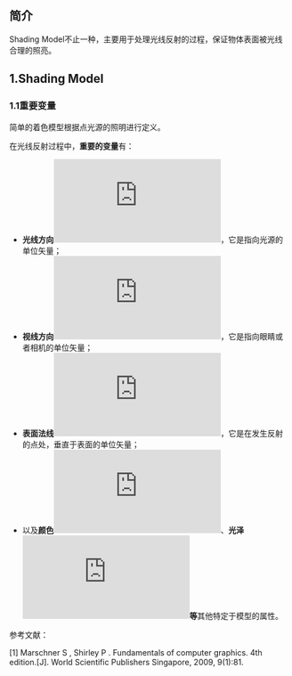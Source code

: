 ## 简介
Shading Model不止一种，主要用于处理光线反射的过程，保证物体表面被光线合理的照亮。
## 1.Shading Model
### 1.1重要变量
简单的着色模型根据点光源的照明进行定义。

在光线反射过程中，**重要的变量**有：

- **光线方向**![](http://latex.codecogs.com/svg.latex?l)，它是指向光源的单位矢量；
- **视线方向**![](http://latex.codecogs.com/svg.latex?v)，它是指向眼睛或者相机的单位矢量；
- **表面法线**![](http://latex.codecogs.com/svg.latex?n)，它是在发生反射的点处，垂直于表面的单位矢量；
- 以及**颜色**![](http://latex.codecogs.com/svg.latex?color)、**光泽**![](http://latex.codecogs.com/svg.latex?shininess)**等**其他特定于模型的属性。



参考文献：

[1] Marschner S ,  Shirley P . Fundamentals of computer graphics. 4th edition.[J]. World Scientific Publishers Singapore, 2009, 9(1):81.